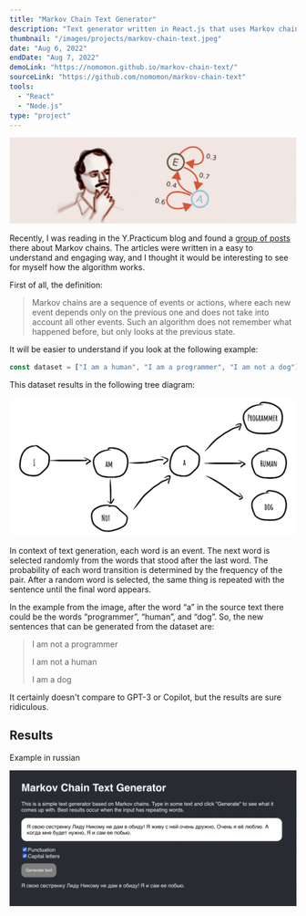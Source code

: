```yaml
---
title: "Markov Chain Text Generator"
description: "Text generator written in React.js that uses Markov chains to generate text based on a given input."
thumbnail: "/images/projects/markov-chain-text.jpeg"
date: "Aug 6, 2022"
endDate: "Aug 7, 2022"
demoLink: "https://nomomon.github.io/markov-chain-text/"
sourceLink: "https://github.com/nomomon/markov-chain-text"
tools:
  - "React"
  - "Node.js"
type: "project"
---
```


![banner](/images/projects/markov-chain-text.jpeg)

Recently, I was reading in the Y.Practicum blog and found a [group of posts](https://thecode.media/markov-chain/) there about Markov chains. The articles were written in a easy to understand and engaging way, and I thought it would be interesting to see for myself how the algorithm works.

First of all, the definition:

> Markov chains are a sequence of events or actions, where each new event depends only on the previous one and does not take into account all other events. Such an algorithm does not remember what happened before, but only looks at the previous state.

It will be easier to understand if you look at the following example:

```javascript
const dataset = ["I am a human", "I am a programmer", "I am not a dog"];
```

This dataset results in the following tree diagram:

![](/images/projects/markov-chain-text/diagram.png)

In context of text generation, each word is an event. The next word is selected randomly from the words that stood after the last word. The probability of each word transition is determined by the frequency of the pair. After a random word is selected, the same thing is repeated with the sentence until the final word appears.

In the example from the image, after the word “a” in the source text there could be the words “programmer”, “human”, and “dog”. So, the new sentences that can be generated from the dataset are:

> I am not a programmer
>
> I am not a human
>
> I am a dog

It certainly doesn't compare to GPT-3 or Copilot, but the results are sure ridiculous.

## Results

Example in russian

![demo](https://github.com/nomomon/markov-chain-text/raw/master/screenshot.png)
